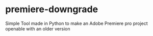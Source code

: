 # premiere-downgrade
Simple Tool made in Python to make an Adobe Premiere pro project openable with an older version
